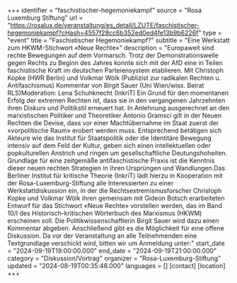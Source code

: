 +++
identifier = "faschistischer-hegemoniekampf"
source = "Rosa Luxemburg Stiftung"
url = "https://rosalux.de/veranstaltung/es_detail/LZUTE/faschistischer-hegemoniekampf?cHash=4557f28cc6b352ed0ed4fe13b9b6226f"
type = "event"
title = "Faschistischer Hegemoniekampf?"
subtitle = "Eine Werkstatt zum HKWM-Stichwort «Neue Rechte»"
description = "Europaweit sind rechte Bewegungen auf dem Vormarsch. Trotz der Demonstrationswelle gegen Rechts zu Beginn des Jahres konnte sich mit der AfD eine in Teilen faschistische Kraft im deutschen Parteiensystem etablieren.
Mit Christoph Kopke (HWR Berlin) und Volkmar Wölk (Publizist zur radikalen Rechten u. Antifaschismus) Kommentar von Birgit Sauer (Uni Wien/wiss. Beirat RLS)Moderation: Lena Schuhknecht (InkriT)
Ein Grund für den momentanen Erfolg der extremen Rechten ist, dass sie in den vergangenen Jahrzehnten ihren Diskurs und Politikstil erneuert hat. In Anlehnung ausgerechnet an den marxistischen Politiker und Theoretiker Antonio Gramsci gilt in der Neuen Rechten die Devise, dass vor einer Machtübernahme im Staat zuerst der «vorpolitische Raum» erobert werden muss. Entsprechend betätigen sich Akteure wie das Institut für Staatspolitik oder die Identitäre Bewegung intensiv auf dem Feld der Kultur, geben sich einen intellektuellen oder popkulturellen Anstrich und ringen um gesellschaftliche Deutungshoheiten. Grundlage für eine zeitgemäße antifaschistische Praxis ist die Kenntnis dieser neuen rechten Strategien in ihren Ursprüngen und Wandlungen.Das Berliner Institut für kritische Theorie (InkriT) lädt hierzu in Kooperation mit der Rosa-Luxemburg-Stiftung alle Interessierten zu einer Werkstattdiskussion ein, in der die Rechtsextremismusforscher Christoph Kopke und Volkmar Wölk ihren gemeinsam mit Gideon Botsch erarbeiteten Entwurf für das Stichwort «Neue Rechte» vorstellen werden, das im Band 10/I des Historisch-kritischen Wörterbuch des Marxismus (HKWM) erscheinen soll. Die Politikwissenschaftlerin Birgit Sauer wird dazu einen Kommentar abgeben. Anschließend gibt es die Möglichkeit für eine offene Diskussion.
Da vor der Veranstaltung an alle Teilnehmenden eine Textgrundlage verschickt wird, bitten wir um Anmeldung unter:"
start_date = "2024-09-19T19:00:00.000"
end_date = "2024-09-19T21:00:00.000"
category = "Diskussion/Vortrag"
organizer = "Rosa-Luxemburg-Stiftung"
updated = "2024-08-19T00:35:48.000"
languages = []
[contact]
[location]
+++